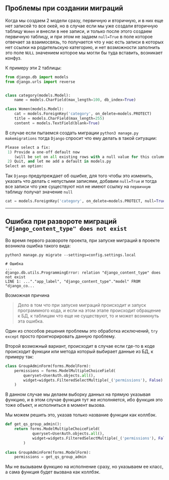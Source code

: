 Проблемы при создании миграций
---

Когда мы создаем 2 модели сразу, первичную и вторичную, и в них еще
нет записей то все окей, но в случае если мы уже создали вторичную
таблицу `Women` и внесли в нее записи, и только после этого создаем 
первичную таблицу, и при этом не задаем `null=True` в поле
которое отвечает за взаимосвязь, то получается что у нас есть записи
в которых нет ссылки на родительскую категорию, и нет возможности
заполнить это поле `NULL` значением которое мы могли бы туда 
вставить, возникает конфуз.

К примеру эти 2 таблицы:
```python
from django.db import models
from django.urls import reverse


class category(models.Model):
    name = models.CharField(max_length=100, db_index=True)

class Women(models.Model):
    cat = models.ForeignKey('category', on_delete=models.PROTECT)
    title = models.CharField(max_length=255)
    content = models.TextField(blank=True)
```

В случае если пытаемся создать миграции 
`python3 manage.py makemigrations` тогда `Django` спросит что ему 
делать в такой ситуации:  

```python
Please select a fix:
 1) Provide a one-off default now 
    (will be set on all existing rows with a null value for this column)
 2) Quit, and let me add a default in models.py
Select an option: 

```

Так `Django` предупреждает об ошибке, для того чтобы это изменить, 
указать что делать с непустыми записями, добавим `null=True` и тогда
все записи что уже существуют нол не имеют ссылку на `первичную` таблицу
получат значение `null`

```python
cat = models.ForeignKey('category', on_delete=models.PROTECT, null=True)
```

---
Ошибка при развороте миграций `"django_content_type" does not exist`
---
Во время первого развороте проекта, при запуске миграций в проекте возникла ошибка
такого вида:

    python3 manage.py migrate --settings=config.settings.local

    # Ошибка
    ...
    django.db.utils.ProgrammingError: relation "django_content_type" does not exist
    LINE 1: ..."."app_label", "django_content_type"."model" FROM "django_co...

Возможная причина
>Дело в том что при запуске миграций происходит и запуск программного кода, и 
>если на этом этапе происходит обращение к БД, к таблицам что еще не существуют,
>то и может возникнуть эта ошибка.

Один из способов решения проблемы это обработка исключений, `try` `except`
просто проигнорировать данную проблему.

Второй возможный вариант, происходит в случае если где-то в коде происходит 
функции или метода который выбирает данные из БД, к примеру так: 

```python
class GroupAdminForm(forms.ModelForm):
    permissions = forms.ModelMultipleChoiceField(
        queryset=UserAuth.objects.all(),
        widget=widgets.FilteredSelectMultiple(_('permissions'), False)
    )
```

В данном случае мы делаем выборку данных на прямую указывая функцию, и в 
этом случае функция тут же исполняется, ибо функция это тоже объект, и 
исполниться в момент вызова.

Мы можем решить это, указав только название функции как коллбэк.

```python
def get_qs_group_admin():
    return forms.ModelMultipleChoiceField(
            queryset=UserAuth.objects.all(),
            widget=widgets.FilteredSelectMultiple(_('permissions'), False)
        )
    
class GroupAdminForm(forms.ModelForm):
    permissions = get_qs_group_admin
```

Мы не вызываем функцию на исполнение сразу, но указываем ее класс, а 
сама функция будет вызвана как коллбэк.
